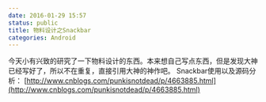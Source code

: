 ```yaml
---
date: 2016-01-29 15:57
status: public
title: 物料设计之Snackbar
categories: Android
---
```


今天小有兴致的研究了一下物料设计的东西。本来想自己写点东西，但是发现大神已经写好了，所以不在重复，直接引用大神的神作吧。
Snackbar使用以及源码分析：
[http://www.cnblogs.com/punkisnotdead/p/4663885.html](http://www.cnblogs.com/punkisnotdead/p/4663885.html)